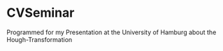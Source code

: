 # CVSeminar
Programmed for my Presentation at the University of Hamburg about the Hough-Transformation
